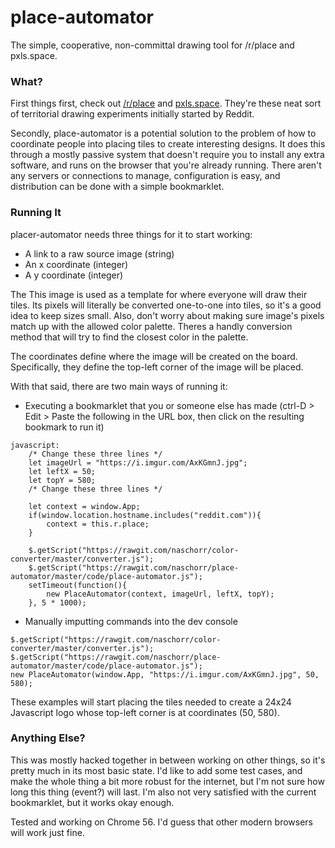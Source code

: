 # place-automator
The simple, cooperative, non-committal drawing tool for /r/place and pxls.space.

### What?
First things first, check out [/r/place](https://www.reddit.com/r/place/) and [pxls.space](http://pxls.space/). They're these neat sort of territorial drawing experiments initially started by Reddit.

Secondly, place-automator is a potential solution to the problem of how to coordinate people into placing tiles to create interesting designs. It does this through a mostly passive system that doesn't require you to install any extra software, and runs on the browser that you're already running. There aren't any servers or connections to manage, configuration is easy, and distribution can be done with a simple bookmarklet.

### Running It
placer-automator needs three things for it to start working:
- A link to a raw source image (string)
- An x coordinate (integer)
- A y coordinate (integer)
  
The This image is used as a template for where everyone will draw their tiles. Its pixels will literally be converted one-to-one into tiles, so it's a good idea to keep sizes small. Also, don't worry about making sure image's pixels match up with the allowed color palette. Theres a handly conversion method that will try to find the closest color in the palette.

The coordinates define where the image will be created on the board. Specifically, they define the top-left corner of the image will be placed.

With that said, there are two main ways of running it:
- Executing a bookmarklet that you or someone else has made (ctrl-D > Edit > Paste the following in the URL box, then click on the resulting bookmark to run it)
```
javascript:
	/* Change these three lines */
	let imageUrl = "https://i.imgur.com/AxKGmnJ.jpg";
	let leftX = 50;
	let topY = 580;
	/* Change these three lines */

	let context = window.App;
	if(window.location.hostname.includes("reddit.com")){
		context = this.r.place;
	}

	$.getScript("https://rawgit.com/naschorr/color-converter/master/converter.js");
	$.getScript("https://rawgit.com/naschorr/place-automator/master/code/place-automator.js");
	setTimeout(function(){
		new PlaceAutomator(context, imageUrl, leftX, topY);
	}, 5 * 1000);
```
- Manually imputting commands into the dev console
```
$.getScript("https://rawgit.com/naschorr/color-converter/master/converter.js");
$.getScript("https://rawgit.com/naschorr/place-automator/master/code/place-automator.js");
new PlaceAutomator(window.App, "https://i.imgur.com/AxKGmnJ.jpg", 50, 580);
```

These examples will start placing the tiles needed to create a 24x24 Javascript logo whose top-left corner is at coordinates (50, 580).

### Anything Else?
This was mostly hacked together in between working on other things, so it's pretty much in its most basic state. I'd like to add some test cases, and make the whole thing a bit more robust for the internet, but I'm not sure how long this thing (event?) will last. I'm also not very satisfied with the current bookmarklet, but it works okay enough.

Tested and working on Chrome 56. I'd guess that other modern browsers will work just fine.
